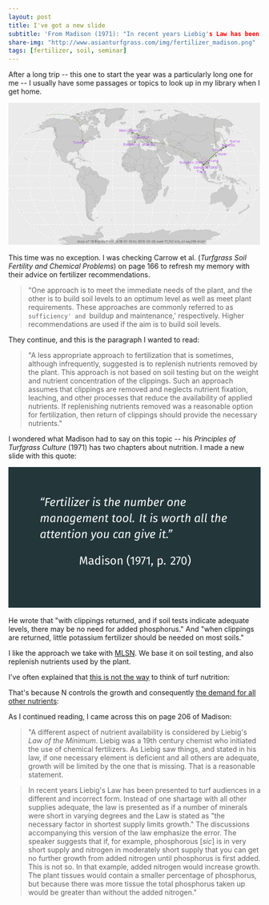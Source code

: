 ```yaml
---
layout: post
title: I've got a new slide
subtitle: 'From Madison (1971): "In recent years Liebig's Law has been presented to turf audiences in a different and incorrect form"'
share-img: "http://www.asianturfgrass.com/img/fertilizer_madison.png"
tags: [fertilizer, soil, seminar]
---
```


After a long trip -- this one to start the year was a particularly long one for me -- I usually have some passages or topics to look up in my library when I get home.

![flight map Jan 10 to Feb 8](/img/flights.png)

This time was no exception. I was checking Carrow et al. (*Turfgrass Soil Fertility and Chemical Problems*) on page 166 to refresh my memory with their advice on fertilizer recommendations. 

> "One approach is to meet the immediate needs of the plant, and the other is to build soil levels to an optimum level as well as meet plant requirements. These approaches are commonly referred to as `sufficiency' and `buildup and maintenance,' respectively. Higher recommendations are used if the aim is to build soil levels.

They continue, and this is the paragraph I wanted to read:

> "A less appropriate approach to fertilization that is sometimes, although infrequently, suggested is to replenish nutrients removed by the plant. This approach is not based on soil testing but on the weight and nutrient concentration of the clippings. Such an approach assumes that clippings are removed and neglects nutrient fixation, leaching, and other processes that reduce the availability of applied nutrients. If replenishing nutrients removed was a reasonable option for fertilization, then return of clippings should provide the necessary nutrients."

I wondered what Madison had to say on this topic -- his *Principles of Turfgrass Culture* (1971) has two chapters about nutrition. I made a new slide with this quote:

![John Madison quote from 1971 in Principles of Turfgrass Nutrition: Fertilizer is the number one management tool. It is worth all the attention you can give it](/img/fertilizer_madison.png)

He wrote that "with clippings returned, and if soil tests indicate adequate levels, there may be no need for added phosphorus." And "when clippings are returned, little potassium fertilizer should be needed on most soils." 

I like the approach we take with [MLSN](http://www.asianturfgrass.com/2018-02-03-new-mlsn-cheat-sheet/). We base it on soil testing, and also replenish nutrients used by the plant. 

I've often explained that [this is not the way](https://speakerdeck.com/micahwoods/using-and-understanding-the-mlsn-guidelines-for-nutrient-recommendations?slide=20) to think of turf nutrition:

<script async class="speakerdeck-embed" data-slide="20" data-id="20461819bb73475f9d56c4cec498e166" data-ratio="1.78086956521739" src="//speakerdeck.com/assets/embed.js"></script>

That's because N controls the growth and consequently [the demand for all other nutrients](https://speakerdeck.com/micahwoods/using-and-understanding-the-mlsn-guidelines-for-nutrient-recommendations?slide=21):

<script async class="speakerdeck-embed" data-slide="21" data-id="20461819bb73475f9d56c4cec498e166" data-ratio="1.78086956521739" src="//speakerdeck.com/assets/embed.js"></script>

As I continued reading, I came across this on page 206 of Madison:

> "A different aspect of nutrient availability is considered by Liebig's *Law of the Minimum*. Liebig was a 19th century chemist who initiated the use of chemical fertilizers. As Liebig saw things, and stated in his law, if one necessary element is deficient and all others are adequate, growth will be limited by the one that is missing. That is a reasonable statement.

> In recent years Liebig's Law has been presented to turf audiences in a different and incorrect form. Instead of one shartage with all other supplies adequate, the law is presented as if a number of minerals were short in varying degrees and the Law is stated as "the necessary factor in shortest supply limits growth." The discussions accompanying this version of the law emphasize the error. The speaker suggests that if, for example, phosphorous [*sic*] is in very short supply and nitrogen in moderately short supply that you can get no further growth from added nitrogen until phosphorus is first added. This is not so. In that example, added nitrogen would increase growth. The plant tissues would contain a smaller percentage of phosphorus, but because there was more tissue the total phosphorus taken up would be greater than without the added nitrogen."
